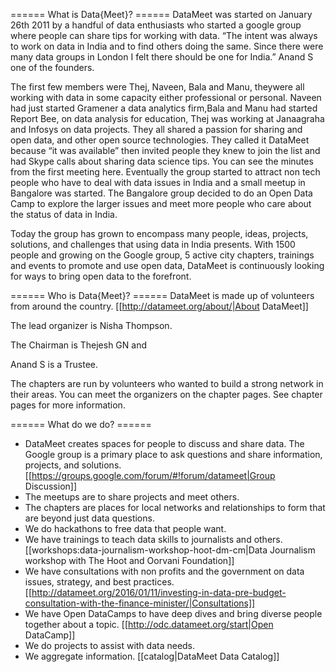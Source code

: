 ====== What is Data{Meet}? ======
DataMeet was started on January 26th 2011 by a handful of data enthusiasts who started a google group where people can share tips for working with data. “The intent was always to work on data in India and to find others doing the same. Since there were many data groups in London I felt there should be one for India.” Anand S one of the founders.

The first few members were Thej, Naveen, Bala and Manu, theywere all working with data in some capacity either professional or personal. Naveen had just started Gramener a data analytics firm,Bala and Manu had started Report Bee, on data analysis for education,  Thej was working at Janaagraha and Infosys on data projects. They all shared a passion for sharing and open data, and other open source technologies.
They called it DataMeet because “it was available” then invited people they knew to join the list and had Skype calls about sharing data science tips. You can see the minutes from the first meeting here. 
Eventually the group started to attract non tech people who have to deal with data issues in India and a small meetup in Bangalore was started. The Bangalore group decided to do an Open Data Camp to explore the larger issues and meet more people who care about the status of data in India. 

Today the group has grown to encompass many people, ideas, projects, solutions, and challenges that using data in India presents. With 1500 people and growing on the Google group, 5 active city chapters, trainings and events to promote and use open data, DataMeet is continuously looking for ways to bring open data to the forefront. 

====== Who is Data{Meet}? ======
DataMeet is made up of volunteers from around the country. [[http://datameet.org/about/|About DataMeet]]

The lead organizer is Nisha Thompson.

The Chairman is Thejesh GN and 

Anand S is a Trustee.

The chapters are run by volunteers who wanted to build a strong network in their areas. You can meet the organizers on the chapter pages. See chapter pages for more information.

====== What do we do? ======
  * DataMeet creates spaces for people to discuss and share data. The Google group is a primary place to ask questions and share information, projects, and solutions. [[https://groups.google.com/forum/#!forum/datameet|Group Discussion]]
  * The meetups are to share projects and meet others. 
  * The chapters are places for local networks and relationships to form that are beyond just data questions.
  * We do hackathons to free data that people want.
  * We have trainings to teach data skills to journalists and others.[[workshops:data-journalism-workshop-hoot-dm-cm|Data Journalism workshop with The Hoot and Oorvani Foundation]]
  * We have consultations with non profits and the government on data issues, strategy, and best practices.[[http://datameet.org/2016/01/11/investing-in-data-pre-budget-consultation-with-the-finance-minister/|Consultations]]
  * We have Open DataCamps to have deep dives and bring diverse people together about a topic. [[http://odc.datameet.org/start|Open DataCamp]]
  * We do projects to assist with data needs. 
  * We aggregate information. [[catalog|DataMeet Data Catalog]]